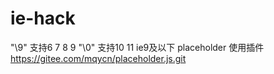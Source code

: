 # ie-hack
"\9" 支持6 7 8 9
"\0" 支持10 11
ie9及以下 placeholder 使用插件 https://gitee.com/mqycn/placeholder.js.git
